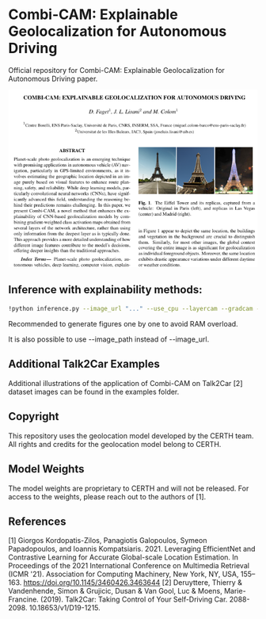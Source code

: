 # Combi-CAM: Explainable Geolocalization for Autonomous Driving

Official repository for Combi-CAM: Explainable Geolocalization for Autonomous Driving paper.


![Heading of the paper](https://github.com/DavidFaget/Combi-CAM/blob/main/examples/images/paper.png)

## Inference with explainability methods:

```bash
!python inference.py --image_url "..." --use_cpu --layercam --gradcam --gradcamplusplus --scorecam --combicam
```

Recommended to generate figures one by one to avoid RAM overload.

It is also possible to use --image_path instead of --image_url.

## Additional Talk2Car Examples
Additional illustrations of the application of Combi-CAM on Talk2Car [2] dataset images can be found in the examples folder.

## Copyright
This repository uses the geolocation model developed by the CERTH team. All rights and credits for the geolocation model belong to CERTH.

## Model Weights
The model weights are proprietary to CERTH and will not be released. For access to the weights, please reach out to the authors of [1].

## References
[1] Giorgos Kordopatis-Zilos, Panagiotis Galopoulos, Symeon Papadopoulos, and Ioannis Kompatsiaris. 2021. Leveraging EfficientNet and Contrastive Learning for Accurate Global-scale Location Estimation. In Proceedings of the 2021 International Conference on Multimedia Retrieval (ICMR '21). Association for Computing Machinery, New York, NY, USA, 155–163. https://doi.org/10.1145/3460426.3463644
[2] Deruyttere, Thierry & Vandenhende, Simon & Grujicic, Dusan & Van Gool, Luc & Moens, Marie-Francine. (2019). Talk2Car: Taking Control of Your Self-Driving Car. 2088-2098. 10.18653/v1/D19-1215. 
